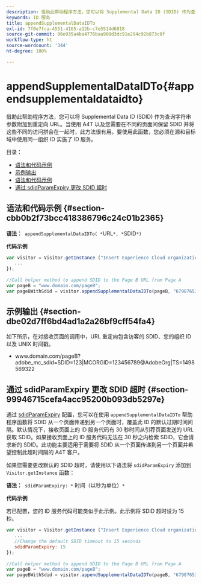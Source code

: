 ```yaml
---
description: 借助此帮助程序方法，您可以将 Supplemental Data ID (SDID) 作为查询字符串参数附加到重定向 URL。当使用 A4T 以及您需要在不同的页面间保留 SDID 并将这些不同的访问拼合在一起时，此方法很有用。要使用此函数，您必须在源和目标域中使用同一组织 ID 实施了 ID 服务。
keywords: ID 服务
title: appendSupplementalDataIDTo
exl-id: 7f0e7fca-4551-4165-a12b-c7e5514d6818
source-git-commit: 06e935a4ba4776baa900d3dc91e294c92b873c0f
workflow-type: ht
source-wordcount: '344'
ht-degree: 100%

---
```


# appendSupplementalDataIDTo{#appendsupplementaldataidto}

借助此帮助程序方法，您可以将 Supplemental Data ID (SDID) 作为查询字符串参数附加到重定向 URL。当使用 A4T 以及您需要在不同的页面间保留 SDID 并将这些不同的访问拼合在一起时，此方法很有用。要使用此函数，您必须在源和目标域中使用同一组织 ID 实施了 ID 服务。

目录：

<ul class="simplelist"> 
 <li> <a href="../../library/get-set/appendsupplementaldataidto.md#section-cbb0b2f73bcc418386796c24c01b2365" format="dita" scope="local"> 语法和代码示例 </a> </li> 
 <li> <a href="../../library/get-set/appendsupplementaldataidto.md#section-dbe02d7ff6bd4ad1a2a26bf9cff54fa4" format="dita" scope="local"> 示例输出 </a> </li> 
 <li> <a href="../../library/get-set/appendsupplementaldataidto.md#section-cbb0b2f73bcc418386796c24c01b2365" format="dita" scope="local"> 语法和代码示例 </a> </li> 
 <li> <a href="../../library/get-set/appendsupplementaldataidto.md#section-99946715cefa4acc95200b093db5297e" format="dita" scope="local"> 通过 sdidParamExpiry 更改 SDID 超时 </a> </li> 
</ul>

## 语法和代码示例 {#section-cbb0b2f73bcc418386796c24c01b2365}

**语法：**` appendSupplementalDataIDTo( *`URL`*, *`SDID`*)`

**代码示例**

```js
var visitor = Visitor.getInstance ("Insert Experience Cloud organization ID here",{ 
   ... 
}); 
 
//Call helper method to append SDID to the Page B URL from Page A 
var pageB = "www.domain.com/pageB"; 
var pageBWithSdid = visitor.appendSupplementalDataIDTo(pageB, "67987653465787219");
```

## 示例输出 {#section-dbe02d7ff6bd4ad1a2a26bf9cff54fa4}

如下所示，在对接收页面的调用中，URL 重定向包含访客的 SDID、您的组织 ID 以及 UNIX 时间戳。

<ul class="simplelist"> 
 <li> <span class="codeph"> www.domain.com/pageB?adobe_mc_sdid=SDID=123|MCORGID=123456789@AdobeOrg|TS=1498569322 </span> </li> 
</ul>

## 通过 sdidParamExpiry 更改 SDID 超时 {#section-99946715cefa4acc95200b093db5297e}

通过 [sdidParamExpiry](../../library/function-vars/sdidparamexpiry.md#reference-cef3fd03c43b4772b2422e220b40a458) 配置，您可以在使用 `appendSupplementalDataIDTo` 帮助程序函数将 SDID 从一个页面传递到另一个页面时，覆盖此 ID 的默认过期时间间隔。默认情况下，接收页面上的 ID 服务代码有 30 秒时间从引荐页面发送的 URL 获取 SDID。如果接收页面上的 ID 服务代码无法在 30 秒之内检索 SDID，它会请求新的 SDID。此功能主要适用于需要将 SDID 从一个页面传递到另一个页面并希望控制此超时间隔的 A4T 客户。

如果您需要更改默认的 SDID 超时，请使用以下语法将 `sdidParamExpiry` 添加到 `Visitor.getInstance` 函数：

**语法：**` sdidParamExpiry: *` 时间（以秒为单位）`*`

**代码示例**

若已配置，您的 ID 服务代码可能类似于此示例。此示例将 SDID 超时设为 15 秒。

```js
var visitor = Visitor.getInstance ("Insert Experience Cloud organization ID here",{ 
   ... 
   //Change the default SDID timeout to 15 seconds 
   sdidParamExpiry: 15 
}); 
 
//Call helper method to append SDID to the Page B URL from Page A 
var pageB = "www.domain.com/pageB"; 
var pageBWithSdid = visitor.appendSupplementalDataIDTo(pageB, "67987653465787219"); 
```
